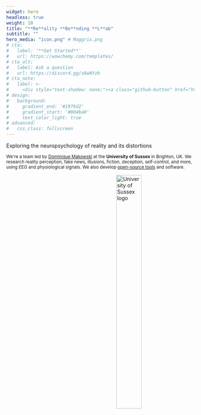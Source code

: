 ```yaml
---
widget: hero
headless: true
weight: 10
title: "**Re**ality **Be**nding **L**ab"
subtitle: ""
hero_media: "icon.png" # Maggrix.png
# cta:
#   label: '**Get Started**'
#   url: https://wowchemy.com/templates/
# cta_alt:
#   label: Ask a question
#   url: https://discord.gg/z8wNYzb
# cta_note:
#   label: >-
#     <div style="text-shadow: none;"><a class="github-button" href="https://github.com/wowchemy/wowchemy-hugo-themes" data-icon="octicon-star" data-size="large" data-show-count="true" aria-label="Star">Star Wowchemy Website Builder</a></div><div style="text-shadow: none;"><a class="github-button" href="https://github.com/wowchemy/starter-hugo-academic" data-icon="octicon-star" data-size="large" data-show-count="true" aria-label="Star">Star the Academic template</a></div>
# design:
#   background:
#     gradient_end: '#1976d2'
#     gradient_start: '#004ba0'
#     text_color_light: true
# advanced:
#   css_class: fullscreen
---
```


Exploring the neuropsychology of reality and its distortions

<sub>We're a team led by [Dominique Makowski](https://dominiquemakowski.github.io/) at the **University of Sussex** in Brighton, UK. We research reality perception, fake news, illusions, fiction, deception, self-control, and more, using EEG and physiological signals. We also develop [open-source tools](https://github.com/RealityBending) and software.</sub>


<figure>
  <img src="https://upload.wikimedia.org/wikipedia/commons/3/34/University_of_Sussex_Logo.svg" alt="University of Sussex logo" width= "40%" align="right"/>
  <!-- <figcaption>Aliens watching episode 2020 of "the Earth" unfold, horrified.</figcaption> -->
</figure>

<!--Custom spacing-->
<div class="mb-3"></div>
<!--GitHub Button JS-->
<script async defer src="https://buttons.github.io/buttons.js"></script>
